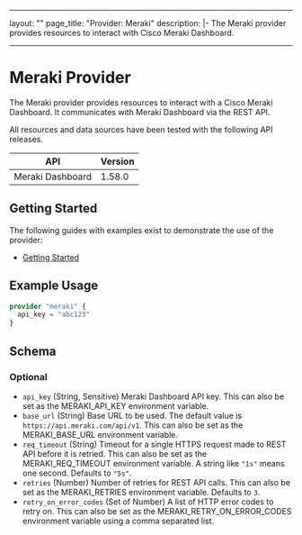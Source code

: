 
---
layout: ""
page_title: "Provider: Meraki"
description: |-
  The Meraki provider provides resources to interact with Cisco Meraki Dashboard.

---

# Meraki Provider

The Meraki provider provides resources to interact with a Cisco Meraki Dashboard. It communicates with Meraki Dashboard via the REST API.

All resources and data sources have been tested with the following API releases.

| API | Version |
| ---------------- | ------- |
| Meraki Dashboard | 1.58.0  |

## Getting Started

The following guides with examples exist to demonstrate the use of the provider:

- [Getting Started](https://registry.terraform.io/providers/CiscoDevNet/meraki/latest/docs/guides/getting_started)

## Example Usage

```terraform
provider "meraki" {
  api_key = "abc123"
}
```

<!-- schema generated by tfplugindocs -->
## Schema

### Optional

- `api_key` (String, Sensitive) Meraki Dashboard API key. This can also be set as the MERAKI_API_KEY environment variable.
- `base_url` (String) Base URL to be used. The default value is `https://api.meraki.com/api/v1`. This can also be set as the MERAKI_BASE_URL environment variable.
- `req_timeout` (String) Timeout for a single HTTPS request made to REST API before it is retried. This can also be set as the MERAKI_REQ_TIMEOUT environment variable. A string like `"1s"` means one second. Defaults to `"5s"`.
- `retries` (Number) Number of retries for REST API calls. This can also be set as the MERAKI_RETRIES environment variable. Defaults to `3`.
- `retry_on_error_codes` (Set of Number) A list of HTTP error codes to retry on. This can also be set as the MERAKI_RETRY_ON_ERROR_CODES environment variable using a comma separated list.
